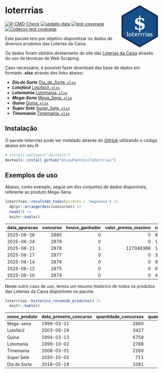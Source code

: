 
<!-- README.md is generated from README.Rmd. Please edit that file -->

# loterrrias <img src="man/figures/logo.png" align="right" height="139" />

<!-- badges: start -->

[![R-CMD-Check](https://github.com/AlceuPantoni/loterrrias/actions/workflows/R-CMD-check.yaml/badge.svg?branch=main)](https://github.com/AlceuPantoni/loterrrias/actions/workflows/R-CMD-check.yaml)
[![update-data](https://github.com/AlceuPantoni/loterrrias/actions/workflows/update-data.yaml/badge.svg)](https://github.com/AlceuPantoni/loterrrias/actions/workflows/update-data.yaml)
[![test-coverage](https://github.com/AlceuPantoni/loterrrias/actions/workflows/test-coverage.yaml/badge.svg?branch=main)](https://github.com/AlceuPantoni/loterrrias/actions/workflows/test-coverage.yaml)
[![Codecov test
coverage](https://codecov.io/gh/AlceuPantoni/loterrrias/branch/main/graph/badge.svg)](https://codecov.io/gh/AlceuPantoni/loterrrias?branch=main)
<!-- badges: end -->

Este pacote tem por objetivo disponilizar os dados de diversos produtos
das Loterias da Caixa.

Os dados foram obtidos diretamente do site das [Loterias da
Caixa](https://loterias.caixa.gov.br/Paginas/default.aspx) através do
uso de técnicas de Web Scraping.

Caso necessário, é possível fazer download das base de dados em formado
**.xlsx** através dos links abaixo:

- ***Dia de Sorte***
  [Dia_de_Sorte`.xlsx`](https://raw.githubusercontent.com/AlceuPantoni/loterrrias/main/data-raw/resultados_diadesorte.xlsx)
- ***Lotofácil***
  [Lotofacil`.xlsx`](https://raw.githubusercontent.com/AlceuPantoni/loterrrias/main/data-raw/resultados_lotofacil.xlsx)
- ***Lotomania***
  [Lotomania`.xlsx`](https://raw.githubusercontent.com/AlceuPantoni/loterrrias/main/data-raw/resultados_lotomania.xlsx)
- ***Mega-Sena***
  [Mega_Sena`.xlsx`](https://raw.githubusercontent.com/AlceuPantoni/loterrrias/main/data-raw/resultados_megasena.xlsx)
- ***Quina***
  [Quina`.xlsx`](https://raw.githubusercontent.com/AlceuPantoni/loterrrias/main/data-raw/resultados_quina.xlsx)
- ***Super Sete***
  [Super_Sete`.xlsx`](https://raw.githubusercontent.com/AlceuPantoni/loterrrias/main/data-raw/resultados_supersete.xlsx)
- ***Timemania***
  [Timemania`.xlsx`](https://raw.githubusercontent.com/AlceuPantoni/loterrrias/main/data-raw/resultados_timemania.xlsx)

## Instalação

O pacote loterrrias pode ser instalado através do
[GitHub](https://github.com/) utilizando o código abaixo em seu R:

``` r
# install.packages("devtools")
devtools::install_github("AlceuPantoni/loterrrias")
```

## Exemplos de uso

Abaixo, como exemplo, segue um dos conjuntos de dados disponíveis,
referente ao produto Mega-Sena.

``` r
loterrrias::resultado_todos(produto = 'megasena') |> 
  dplyr::arrange(desc(concurso)) |> 
  head(7) |> 
  knitr::kable()
```

| data_apuracao | concurso | houve_ganhador | valor_premio_maximo | numeros_sorteados | num_1 | num_2 | num_3 | num_4 | num_5 | num_6 |
|:--------------|---------:|---------------:|--------------------:|:------------------|------:|------:|------:|------:|------:|------:|
| 2025-06-26    |     2880 |              0 |                   0 | 8;14;15;33;34;54  |     8 |    14 |    15 |    33 |    34 |    54 |
| 2025-06-24    |     2879 |              0 |                   0 | 11;20;29;47;52;56 |    11 |    20 |    29 |    47 |    52 |    56 |
| 2025-06-21    |     2878 |              1 |           127048366 | 15;16;43;46;47;51 |    15 |    16 |    43 |    46 |    47 |    51 |
| 2025-06-17    |     2877 |              0 |                   0 | 3;5;15;37;54;57   |     3 |     5 |    15 |    37 |    54 |    57 |
| 2025-06-14    |     2876 |              0 |                   0 | 9;31;32;40;45;55  |     9 |    31 |    32 |    40 |    45 |    55 |
| 2025-06-12    |     2875 |              0 |                   0 | 6;15;31;38;40;49  |     6 |    15 |    31 |    38 |    40 |    49 |
| 2025-06-10    |     2874 |              0 |                   0 | 4;5;9;17;49;53    |     4 |     5 |     9 |    17 |    49 |    53 |

Neste outro caso de uso, temos um resumo histórico de todos os produtos
das Loterias da Caixa disponíveis no pacote.

``` r
loterrrias::historico_resumido_produtos() |> 
  knitr::kable()
```

| nome_produto | data_primeiro_concurso | quantidade_concursos | quantidade_concursos_com_ganhador | percentual_com_ganhador | media_premiacao | maior_premio | menor_premio | total_dezenas_sorteadas | numero_mais_sorteado | numero_menos_sorteado |
|:-------------|:-----------------------|---------------------:|----------------------------------:|------------------------:|----------------:|-------------:|-------------:|------------------------:|---------------------:|----------------------:|
| Mega-sena    | 1996-03-11             |                 2880 |                               634 |                    0.22 |      26063270.1 |    289420865 |    348732.75 |                   17280 |                   10 |                    26 |
| Lotofácil    | 2003-09-29             |                 3427 |                              3032 |                    0.88 |        968418.6 |      8252873 |     10712.22 |                   51405 |                   20 |                    16 |
| Quina        | 1994-03-13             |                 6759 |                              2596 |                    0.38 |       3556236.8 |    579215957 |     14230.37 |                   33795 |                    4 |                    47 |
| Lotomania    | 1999-10-02             |                 2788 |                               696 |                    0.25 |       2542702.5 |     37261930 |    109348.66 |                   55760 |                   47 |                    96 |
| Timemania    | 2008-03-01             |                 2260 |                                78 |                    0.03 |      25486153.3 |    818652938 |    164711.44 |                   15820 |                   20 |                    53 |
| Super Sete   | 2020-10-02             |                  711 |                                29 |                    0.04 |       3086601.8 |     10146164 |    124747.77 |                    4977 |                    7 |                     1 |
| Dia de Sorte | 2018-05-19             |                 1081 |                               336 |                    0.31 |        822594.1 |      4872572 |     59101.35 |                    7567 |                   10 |                     1 |
